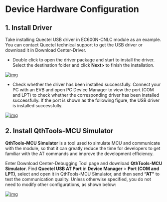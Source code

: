 # Device Hardware Configuration

##  __1. Install Driver__

Take installing Quectel USB driver in EC600N-CNLC module as an example. You can contact Quectel technical support to get the USB driver or download it in <a :href="getUrl('menuCode=MODULE_DEVL&resourceType=M', 'en')" target="_blank">Download Center-Driver</a>.

* Double click to open the driver package and start to install the driver. Select the destination folder and click __Next>__ to finish the installation.

<a data-fancybox title="img" href="/en/deviceDevelop/cellular/speediness/resource/AT/Speediness-AT-01.png">![img](/en/deviceDevelop/cellular/speediness/resource/AT/Speediness-AT-01.png)</a>

* Check whether the driver has been installed successfully.
  Connect your PC with an EVB and open PC Device Manager to view the port (COM and LPT) to check whether the corresponding driver has been installed successfully. If the port is shown as the following figure, the USB driver is installed successfully. 

<a data-fancybox title="img" href="/en/deviceDevelop/cellular/speediness/resource/AT/Speediness-AT-02.png">![img](/en/deviceDevelop/cellular/speediness/resource/AT/Speediness-AT-02.png)</a>


##  __2. Install QthTools-MCU Simulator__

__QthTools-MCU Simulator__ is a tool used to simulate MCU and communicate with the module, so that  it can greatly reduce the time for developers to get familiar with the AT commands and improve the development efficiency.

Enter <a :href="getUrl('menuCode=DEBUG_UTIL&resourceType=C', 'en')" target="_blank">Download Center-Debugging Tool</a> page and download __QthTools-MCU Simulator__.  Find __Quectel USB AT Port__ in __Device Manager__ > __Port (COM  and LPT)__, select and open it in QthTools-MCU Simulator, and then send __“AT”__  to test the communication quality. Unless otherwise specified, you do not need to modify other configurations, as shown below: 

<a data-fancybox title="img" href="/en/deviceDevelop/cellular/speediness/resource/AT/Speediness-AT-03.png">![img](/en/deviceDevelop/cellular/speediness/resource/AT/Speediness-AT-03.png)</a>

  